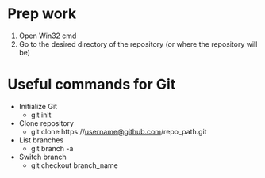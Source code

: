 # Prep work

1. Open Win32 cmd
2. Go to the desired directory of the repository (or where the repository will be)

# Useful commands for Git
+ Initialize Git
  - git init
+ Clone repository
  - git clone https://username@github.com/repo_path.git
+ List branches
  - git branch -a
+ Switch branch
  - git checkout branch_name
